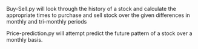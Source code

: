 Buy-Sell.py will look through the history of a stock and calculate the appropriate times to purchase and sell stock over the given differences in monthly and tri-monthly periods

Price-prediction.py will attempt predict the future pattern of a stock over a monthly basis.
